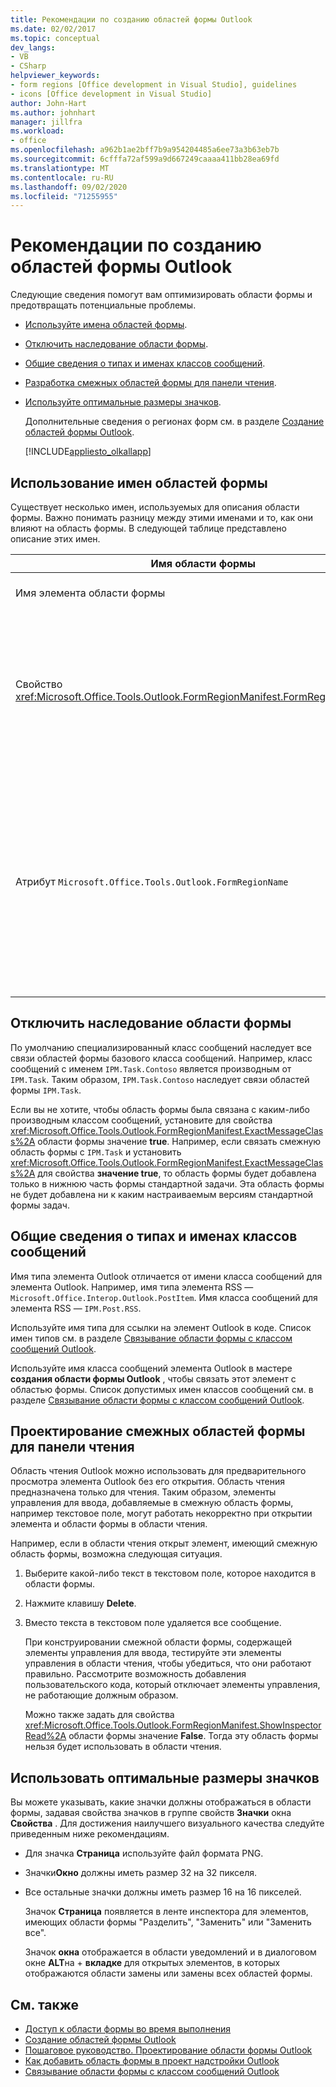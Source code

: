 ```yaml
---
title: Рекомендации по созданию областей формы Outlook
ms.date: 02/02/2017
ms.topic: conceptual
dev_langs:
- VB
- CSharp
helpviewer_keywords:
- form regions [Office development in Visual Studio], guidelines
- icons [Office development in Visual Studio]
author: John-Hart
ms.author: johnhart
manager: jillfra
ms.workload:
- office
ms.openlocfilehash: a962b1ae2bff7b9a954204485a6ee73a3b63eb7b
ms.sourcegitcommit: 6cfffa72af599a9d667249caaaa411bb28ea69fd
ms.translationtype: MT
ms.contentlocale: ru-RU
ms.lasthandoff: 09/02/2020
ms.locfileid: "71255955"
---
```

# <a name="guidelines-to-create-outlook-form-regions"></a>Рекомендации по созданию областей формы Outlook
  Следующие сведения помогут вам оптимизировать области формы и предотвращать потенциальные проблемы.

- [Используйте имена областей формы](#UsingFormRegions).

- [Отключить наследование области формы](#DisablingInheritance).

- [Общие сведения о типах и именах классов сообщений](#ClassNames).

- [Разработка смежных областей формы для панели чтения](#ReadingPane).

- [Используйте оптимальные размеры значков](#UsingOptimal).

  Дополнительные сведения о регионах форм см. в разделе [Создание областей формы Outlook](../vsto/creating-outlook-form-regions.md).

  [!INCLUDE[appliesto_olkallapp](../vsto/includes/appliesto-olkallapp-md.md)]

## <a name="use-form-region-names"></a><a name="UsingFormRegions"></a> Использование имен областей формы
 Существует несколько имен, используемых для описания области формы. Важно понимать разницу между этими именами и то, как они влияют на область формы. В следующей таблице представлено описание этих имен.

|Имя области формы|Описание|
|----------------------|-----------------|
|Имя элемента области формы|Имя, заданное для элемента **Область формы Outlook** в диалоговом окне **Добавление нового элемента** . Это имя файла кода области формы, которое отображается в **обозревателе решений**.|
|Свойство <xref:Microsoft.Office.Tools.Outlook.FormRegionManifest.FormRegionName%2A>|Вы указываете это имя на странице **Введите текст описания и выберите параметры отображения** мастера **создания области формы Outlook** . Оно отображается как свойство **FormRegionName** в окне **Свойства** .<br /><br /> Используйте свойство <xref:Microsoft.Office.Tools.Outlook.FormRegionManifest.FormRegionName%2A> , чтобы указать метку, идентифицирующую область формы в пользовательском интерфейсе Outlook. Для отдельных областей формы это имя отображается в виде кнопки на ленте элемента Outlook.<br /><br /> Для соседних областей формы это имя отображается в заголовке над областью формы.|
|Атрибут `Microsoft.Office.Tools.Outlook.FormRegionName`|При добавлении в проект Visual Studio элемента **Область формы Outlook** Visual Studio задает в качестве значения этого свойства полное имя области формы. Полное имя по умолчанию — это имя надстройки VSTO, присоединенное к имени области формы через точку, например, `OutlookAddIn1.FormRegion1`.<br /><br /> Это полное имя также отображается как атрибут в верхней части класса фабрики областей формы.<br /><br /> Используйте `Microsoft.Office.Tools.Outlook.FormRegionName` атрибут, чтобы уникальным образом идентифицировать область формы для всех надстроек VSTO Outlook. Значение атрибута нельзя изменить `Microsoft.Office.Tools.Outlook.FormRegionName` , переименовав элемент области формы или изменив <xref:Microsoft.Office.Tools.Outlook.FormRegionManifest.FormRegionName%2A> свойство. Чтобы изменить это имя, необходимо изменить атрибут `Microsoft.Office.Tools.Outlook.FormRegionName` в файле кода области формы.|

## <a name="disable-form-region-inheritance"></a><a name="DisablingInheritance"></a> Отключить наследование области формы
 По умолчанию специализированный класс сообщений наследует все связи областей формы базового класса сообщений. Например, класс сообщений с именем `IPM.Task.Contoso` является производным от `IPM.Task`. Таким образом, `IPM.Task.Contoso` наследует связи областей формы `IPM.Task`.

 Если вы не хотите, чтобы область формы была связана с каким-либо производным классом сообщений, установите для свойства <xref:Microsoft.Office.Tools.Outlook.FormRegionManifest.ExactMessageClass%2A> области формы значение **true**. Например, если связать смежную область формы с `IPM.Task` и установить <xref:Microsoft.Office.Tools.Outlook.FormRegionManifest.ExactMessageClass%2A> для свойства **значение true**, то область формы будет добавлена только в нижнюю часть формы стандартной задачи. Эта область формы не будет добавлена ни к каким настраиваемым версиям стандартной формы задач.

## <a name="understand-types-and-message-class-names"></a><a name="ClassNames"></a> Общие сведения о типах и именах классов сообщений
 Имя типа элемента Outlook отличается от имени класса сообщений для элемента Outlook. Например, имя типа элемента RSS — `Microsoft.Office.Interop.Outlook.PostItem`. Имя класса сообщений для элемента RSS — `IPM.Post.RSS`.

 Используйте имя типа для ссылки на элемент Outlook в коде. Список имен типов см. в разделе [Связывание области формы с классом сообщений Outlook](../vsto/associating-a-form-region-with-an-outlook-message-class.md).

 Используйте имя класса сообщений элемента Outlook в мастере **создания области формы Outlook** , чтобы связать этот элемент с областью формы. Список допустимых имен классов сообщений см. в разделе [Связывание области формы с классом сообщений Outlook](../vsto/associating-a-form-region-with-an-outlook-message-class.md).

## <a name="design-adjoining-form-regions-for-the-reading-pane"></a><a name="ReadingPane"></a> Проектирование смежных областей формы для панели чтения
 Область чтения Outlook можно использовать для предварительного просмотра элемента Outlook без его открытия. Область чтения предназначена только для чтения. Таким образом, элементы управления для ввода, добавляемые в смежную область формы, например текстовое поле, могут работать некорректно при открытии элемента и области формы в области чтения.

 Например, если в области чтения открыт элемент, имеющий смежную область формы, возможна следующая ситуация.

1. Выберите какой-либо текст в текстовом поле, которое находится в области формы.

2. Нажмите клавишу **Delete**.

3. Вместо текста в текстовом поле удаляется все сообщение.

   При конструировании смежной области формы, содержащей элементы управления для ввода, тестируйте эти элементы управления в области чтения, чтобы убедиться, что они работают правильно. Рассмотрите возможность добавления пользовательского кода, который отключает элементы управления, не работающие должным образом.

   Можно также задать для свойства <xref:Microsoft.Office.Tools.Outlook.FormRegionManifest.ShowInspectorRead%2A> области формы значение **False**. Тогда эту область формы нельзя будет использовать в области чтения.

## <a name="use-optimal-icon-sizes"></a><a name="UsingOptimal"></a> Использовать оптимальные размеры значков
 Вы можете указывать, какие значки должны отображаться в области формы, задавая свойства значков в группе свойств **Значки** окна **Свойства** . Для достижения наилучшего визуального качества следуйте приведенным ниже рекомендациям.

- Для значка **Страница** используйте файл формата PNG.

- Значки**Окно** должны иметь размер 32 на 32 пикселя.

- Все остальные значки должны иметь размер 16 на 16 пикселей.

  Значок **Страница** появляется в ленте инспектора для элементов, имеющих области формы "Разделить", "Заменить" или "Заменить все".

  Значок **окна** отображается в области уведомлений и в диалоговом окне **ALT**на + **вкладке** для открытых элементов, в которых отображаются области замены или замены всех областей формы.

## <a name="see-also"></a>См. также
- [Доступ к области формы во время выполнения](../vsto/accessing-a-form-region-at-run-time.md)
- [Создание областей формы Outlook](../vsto/creating-outlook-form-regions.md)
- [Пошаговое руководство. Проектирование области формы Outlook](../vsto/walkthrough-designing-an-outlook-form-region.md)
- [Как добавить область формы в проект надстройки Outlook](../vsto/how-to-add-a-form-region-to-an-outlook-add-in-project.md)
- [Связывание области формы с классом сообщений Outlook](../vsto/associating-a-form-region-with-an-outlook-message-class.md)
